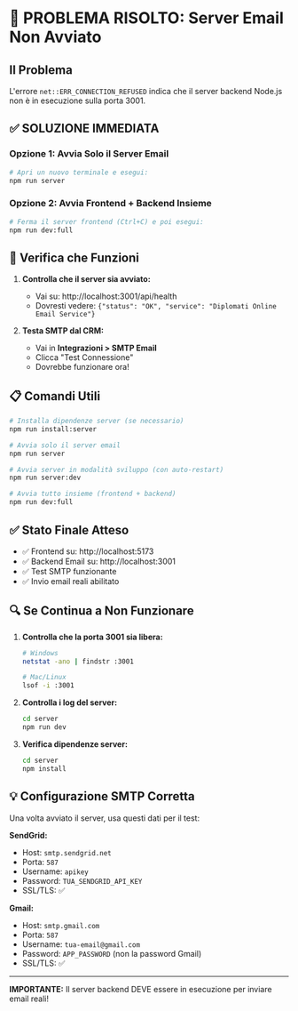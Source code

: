 # 🚨 PROBLEMA RISOLTO: Server Email Non Avviato

## Il Problema
L'errore `net::ERR_CONNECTION_REFUSED` indica che il server backend Node.js non è in esecuzione sulla porta 3001.

## ✅ SOLUZIONE IMMEDIATA

### Opzione 1: Avvia Solo il Server Email
```bash
# Apri un nuovo terminale e esegui:
npm run server
```

### Opzione 2: Avvia Frontend + Backend Insieme
```bash
# Ferma il server frontend (Ctrl+C) e poi esegui:
npm run dev:full
```

## 🔧 Verifica che Funzioni

1. **Controlla che il server sia avviato:**
   - Vai su: http://localhost:3001/api/health
   - Dovresti vedere: `{"status": "OK", "service": "Diplomati Online Email Service"}`

2. **Testa SMTP dal CRM:**
   - Vai in **Integrazioni > SMTP Email**
   - Clicca "Test Connessione"
   - Dovrebbe funzionare ora!

## 📋 Comandi Utili

```bash
# Installa dipendenze server (se necessario)
npm run install:server

# Avvia solo il server email
npm run server

# Avvia server in modalità sviluppo (con auto-restart)
npm run server:dev

# Avvia tutto insieme (frontend + backend)
npm run dev:full
```

## ✅ Stato Finale Atteso

- ✅ Frontend su: http://localhost:5173
- ✅ Backend Email su: http://localhost:3001
- ✅ Test SMTP funzionante
- ✅ Invio email reali abilitato

## 🔍 Se Continua a Non Funzionare

1. **Controlla che la porta 3001 sia libera:**
   ```bash
   # Windows
   netstat -ano | findstr :3001
   
   # Mac/Linux
   lsof -i :3001
   ```

2. **Controlla i log del server:**
   ```bash
   cd server
   npm run dev
   ```

3. **Verifica dipendenze server:**
   ```bash
   cd server
   npm install
   ```

## 💡 Configurazione SMTP Corretta

Una volta avviato il server, usa questi dati per il test:

**SendGrid:**
- Host: `smtp.sendgrid.net`
- Porta: `587`
- Username: `apikey`
- Password: `TUA_SENDGRID_API_KEY`
- SSL/TLS: ✅

**Gmail:**
- Host: `smtp.gmail.com`
- Porta: `587`
- Username: `tua-email@gmail.com`
- Password: `APP_PASSWORD` (non la password Gmail)
- SSL/TLS: ✅

---

**IMPORTANTE:** Il server backend DEVE essere in esecuzione per inviare email reali!